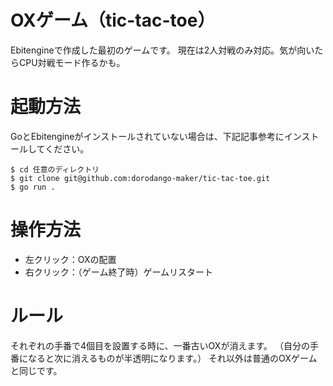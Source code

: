 # OXゲーム（tic-tac-toe）
Ebitengineで作成した最初のゲームです。
現在は2人対戦のみ対応。気が向いたらCPU対戦モード作るかも。

# 起動方法
GoとEbitengineがインストールされていない場合は、下記記事参考にインストールしてください。


```
$ cd 任意のディレクトリ
$ git clone git@github.com:dorodango-maker/tic-tac-toe.git
$ go run .
```

# 操作方法
- 左クリック：OXの配置
- 右クリック：（ゲーム終了時）ゲームリスタート

# ルール
それぞれの手番で4個目を設置する時に、一番古いOXが消えます。
（自分の手番になると次に消えるものが半透明になります。）
それ以外は普通のOXゲームと同じです。